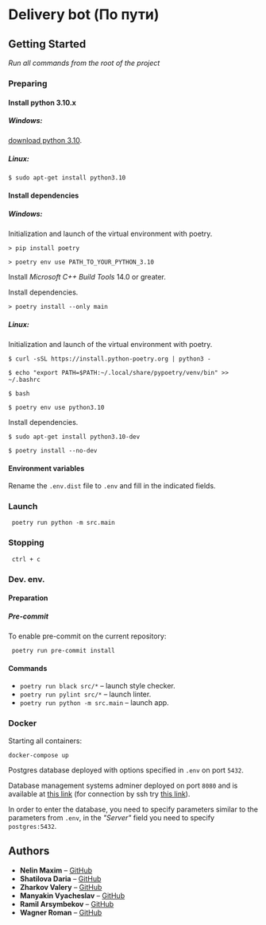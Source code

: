 # Delivery bot (По пути)

## Getting Started

_Run all commands from the root of the project_

### Preparing

#### Install python 3.10.x

##### Windows:

[download python 3.10](https://www.python.org/downloads/release/python-3100/).

##### Linux:

```shell
$ sudo apt-get install python3.10
```

#### Install dependencies

##### Windows:

Initialization and launch of the virtual environment with poetry.

```shell
> pip install poetry

> poetry env use PATH_TO_YOUR_PYTHON_3.10
```

Install _Microsoft C++ Build Tools_ 14.0 or greater.

Install dependencies.

```shell
> poetry install --only main
```

##### Linux:

Initialization and launch of the virtual environment with poetry.

```shell
$ curl -sSL https://install.python-poetry.org | python3 -

$ echo "export PATH=$PATH:~/.local/share/pypoetry/venv/bin" >> ~/.bashrc

$ bash

$ poetry env use python3.10
```

Install dependencies.

```shell
$ sudo apt-get install python3.10-dev

$ poetry install --no-dev
```

#### Environment variables

Rename the `.env.dist` file to `.env` and fill in the indicated fields.

### Launch

```shell
 poetry run python -m src.main
```

### Stopping

```shell
 ctrl + c
```

### Dev. env.

#### Preparation

##### Pre-commit

To enable pre-commit on the current repository:

```shell
 poetry run pre-commit install
```

#### Commands

- `poetry run black src/*` – launch style checker.
- `poetry run pylint src/*` – launch linter.
- `poetry run python -m src.main` – launch app.

### Docker

Starting all containers:

`docker-compose up`

Postgres database deployed with options specified in `.env` on port `5432`.

Database management systems adminer deployed on port `8080` and is available at [this link](http://localhost:8080/) (for connection by ssh try [this link](http://0.0.0.0:8080)).

In order to enter the database, you need to specify parameters similar to the parameters from `.env`, in the _"Server"_ field you need to specify `postgres:5432`.

## Authors

* **Nelin Maxim** – [GitHub](https://github.com/Nelin-M)
* **Shatilova Daria** – [GitHub](https://github.com/solovyova-1996)
* **Zharkov Valery** – [GitHub](https://github.com/Lykor)
* **Manyakin Vyacheslav** – [GitHub](https://github.com/vmanyakin)
* **Ramil Arsymbekov** – [GitHub](https://github.com/arsy-off)
* **Wagner Roman** – [GitHub](https://github.com/Cartez55)
